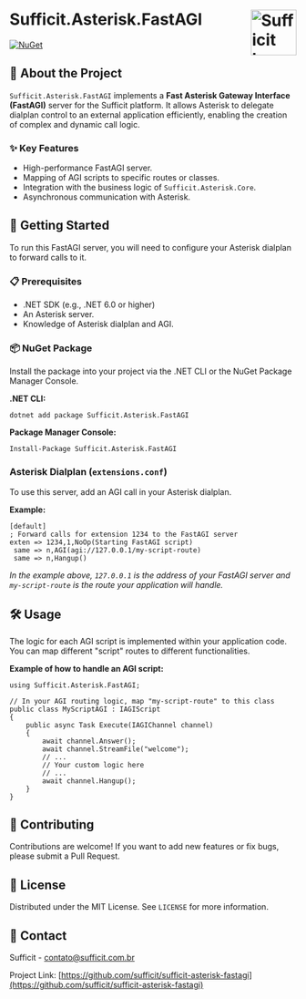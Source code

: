 <h1>
  Sufficit.Asterisk.FastAGI
  <a href="[https://github.com/sufficit](https://github.com/sufficit)"><img src="[https://avatars.githubusercontent.com/u/66928451?s=200&v=4](https://avatars.githubusercontent.com/u/66928451?s=200&v=4)" alt="Sufficit Logo" width="80" align="right"></a>
</h1>

[![NuGet](https://img.shields.io/nuget/v/Sufficit.Asterisk.FastAGI.svg)]([https://www.nuget.org/packages/Sufficit.Asterisk.FastAGI/](https://www.nuget.org/packages/Sufficit.Asterisk.FastAGI/))

## 📖 About the Project

`Sufficit.Asterisk.FastAGI` implements a **Fast Asterisk Gateway Interface (FastAGI)** server for the Sufficit platform. It allows Asterisk to delegate dialplan control to an external application efficiently, enabling the creation of complex and dynamic call logic.

### ✨ Key Features

* High-performance FastAGI server.
* Mapping of AGI scripts to specific routes or classes.
* Integration with the business logic of `Sufficit.Asterisk.Core`.
* Asynchronous communication with Asterisk.

## 🚀 Getting Started

To run this FastAGI server, you will need to configure your Asterisk dialplan to forward calls to it.

### 📋 Prerequisites

* .NET SDK (e.g., .NET 6.0 or higher)
* An Asterisk server.
* Knowledge of Asterisk dialplan and AGI.

### 📦 NuGet Package

Install the package into your project via the .NET CLI or the NuGet Package Manager Console.

**.NET CLI:**

    dotnet add package Sufficit.Asterisk.FastAGI

**Package Manager Console:**

    Install-Package Sufficit.Asterisk.FastAGI

### Asterisk Dialplan (`extensions.conf`)

To use this server, add an AGI call in your Asterisk dialplan.

**Example:**

    [default]
    ; Forward calls for extension 1234 to the FastAGI server
    exten => 1234,1,NoOp(Starting FastAGI script)
     same => n,AGI(agi://127.0.0.1/my-script-route)
     same => n,Hangup()

*In the example above, `127.0.0.1` is the address of your FastAGI server and `my-script-route` is the route your application will handle.*

## 🛠️ Usage

The logic for each AGI script is implemented within your application code. You can map different "script" routes to different functionalities.

**Example of how to handle an AGI script:**

    using Sufficit.Asterisk.FastAGI;

    // In your AGI routing logic, map "my-script-route" to this class
    public class MyScriptAGI : IAGIScript
    {
        public async Task Execute(IAGIChannel channel)
        {
            await channel.Answer();
            await channel.StreamFile("welcome");
            // ...
            // Your custom logic here
            // ...
            await channel.Hangup();
        }
    }

## 🤝 Contributing

Contributions are welcome! If you want to add new features or fix bugs, please submit a Pull Request.

## 📄 License

Distributed under the MIT License. See `LICENSE` for more information.

## 📧 Contact

Sufficit - [contato@sufficit.com.br](mailto:contato@sufficit.com.br)

Project Link: [https://github.com/sufficit/sufficit-asterisk-fastagi](https://github.com/sufficit/sufficit-asterisk-fastagi)